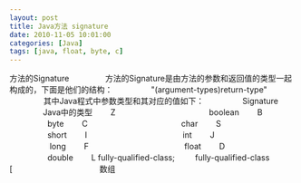 ```yaml
---
layout: post
title: Java方法 signature
date: 2010-11-05 10:01:00
categories: [Java]
tags: [java, float, byte, c]
---
```

方法的Signature
　　
　　方法的Signature是由方法的参数和返回值的类型一起构成的，下面是他们的结构：
　　
　
　"(argument-types)return-type"
　　
　　其中Java程式中参数类型和其对应的值如下：
　　
　
　Signature　　               Java中的类型
　　Z　　　　　　　                 boolean
　　B　　　　　　　                 byte
　　C　　　　　　
　                char
　　S　　　　　　　                 short
　　I　　　　　　　                  int
　　J　　　　　　　                  long
　　F　　　　　　
　                 float
　　D　　　　　　　                 double
　　L fully-qualified-class;　　  
fully-qualified-class
      [                                       数组
